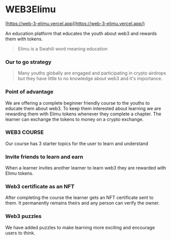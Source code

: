 
# WEB3Elimu

[https://web-3-elimu.vercel.app](https://web-3-elimu.vercel.app/)

An education platform that educates the youth about web3 and rewards them with tokens.

> Elimu is a Swahili word meaning education

### Our to go strategy
> Many youths globally are engaged and participating in crypto airdrops but they have little to no knowledge about web3 and it's importance.

### Point of advantage
We are offering a complete beginner friendly course to the youths to educate them about web3. To keep them interested about learning we are rewarding them with Elimu tokens whenever they complete a chapter. The learner can exchange the tokens to money on a crypto exchange.

### WEB3 COURSE
Our course has 3 starter topics for the user to learn and understand

### Invite friends to learn and earn
When a learner invites another learner to learn web3 they are rewarded with Elimu tokens.

### Web3 certificate as an NFT
After completing the course the learner gets an NFT certificate sent to them. It permanently remains theirs and any person can verify the owner.

### Web3 puzzles
We have added puzzles to make learning more exciting and encourage users to think.
